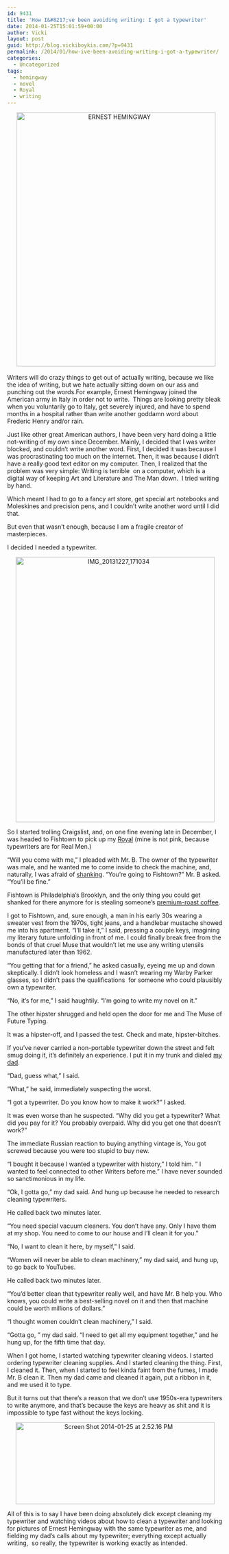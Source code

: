 ```yaml
---
id: 9431
title: 'How I&#8217;ve been avoiding writing: I got a typewriter'
date: 2014-01-25T15:01:59+00:00
author: Vicki
layout: post
guid: http://blog.vickiboykis.com/?p=9431
permalink: /2014/01/how-ive-been-avoiding-writing-i-got-a-typewriter/
categories:
  - Uncategorized
tags:
  - hemingway
  - novel
  - Royal
  - writing
---
```

<p style="text-align: center;">
   <a href="http://blog.vickiboykis.com/wp-content/uploads/2014/01/ernest-hemingway2.jpg"><img class="aligncenter  wp-image-9434" alt="ERNEST HEMINGWAY" src="http://blog.vickiboykis.com/wp-content/uploads/2014/01/ernest-hemingway2-580x740.jpg" width="464" height="592" /></a>
</p>

Writers will do crazy things to get out of actually writing, because we like the idea of writing, but we hate actually sitting down on our ass and punching out the words.For example, Ernest Hemingway joined the American army in Italy in order not to write.  Things are looking pretty bleak when you voluntarily go to Italy, get severely injured, and have to spend months in a hospital rather than write another goddamn word about Frederic Henry and/or rain.

Just like other great American authors, I have been very hard doing a little not-writing of my own since December. Mainly, I decided that I was writer blocked, and couldn&#8217;t write another word. First, I decided it was because I was procrastinating too much on the internet. Then, it was because I didn&#8217;t have a really good text editor on my computer. Then, I realized that the problem was very simple: Writing is terrible  on a computer, which is a digital way of keeping Art and Literature and The Man down.  I tried writing by hand.

Which meant I had to go to a fancy art store, get special art notebooks and Moleskines and precision pens, and I couldn&#8217;t write another word until I did that.

But even that wasn&#8217;t enough, because I am a fragile creator of masterpieces.

I decided I needed a typewriter.

<p style="text-align: center;">
  <a href="http://blog.vickiboykis.com/wp-content/uploads/2014/01/IMG_20131227_171034.jpg"><img class="aligncenter  wp-image-9435" alt="IMG_20131227_171034" src="http://blog.vickiboykis.com/wp-content/uploads/2014/01/IMG_20131227_171034-580x773.jpg" width="464" height="618" /></a>
</p>

So I started trolling Craigslist, and, on one fine evening late in December, I was headed to Fishtown to pick up my <a href="http://mytypewriter.com/royalquietdeluxeincolors-1.aspx" target="_blank">Royal</a> (mine is not pink, because typewriters are for Real Men.)

&#8220;Will you come with me,&#8221; I pleaded with Mr. B. The owner of the typewriter was male, and he wanted me to come inside to check the machine, and, naturally, I was afraid of <a href="http://blog.vickiboykis.com/2011/06/i-almost-died-for-a-250-discount-on-an-ikea-chair/" target="_blank">shanking</a>. &#8220;You&#8217;re going to Fishtown?&#8221; Mr. B asked. &#8220;You&#8217;ll be fine.&#8221;

Fishtown is Philadelphia&#8217;s Brooklyn, and the only thing you could get shanked for there anymore for is stealing someone&#8217;s <a href="http://blog.vickiboykis.com/2013/02/how-do-you-people-drink-coffee/" target="_blank">premium-roast coffee</a>.

I got to Fishtown, and, sure enough, a man in his early 30s wearing a sweater vest from the 1970s, tight jeans, and a handlebar mustache showed me into his apartment. &#8220;I&#8217;ll take it,&#8221; I said, pressing a couple keys, imagining my literary future unfolding in front of me. I could finally break free from the bonds of that cruel Muse that wouldn&#8217;t let me use any writing utensils manufactured later than 1962.

&#8220;You getting that for a friend,&#8221; he asked casually, eyeing me up and down skeptically. I didn&#8217;t look homeless and I wasn&#8217;t wearing my Warby Parker glasses, so I didn&#8217;t pass the qualifications  for someone who could plausibly own a typewriter.

&#8220;No, it&#8217;s for me,&#8221; I said haughtily. &#8220;I&#8217;m going to write my novel on it.&#8221;

The other hipster shrugged and held open the door for me and The Muse of Future Typing.

It was a hipster-off, and I passed the test. Check and mate, hipster-bitches.

If you&#8217;ve never carried a non-portable typewriter down the street and felt smug doing it, it&#8217;s definitely an experience. I put it in my trunk and dialed <a href="http://blog.vickiboykis.com/2010/09/comparative-dadvantage/" target="_blank">my dad</a>.

&#8220;Dad, guess what,&#8221; I said.

&#8220;What,&#8221; he said, immediately suspecting the worst.

&#8220;I got a typewriter. Do you know how to make it work?&#8221; I asked.

It was even worse than he suspected. &#8220;Why did you get a typewriter? What did you pay for it? You probably overpaid. Why did you get one that doesn&#8217;t work?&#8221;

The immediate Russian reaction to buying anything vintage is, You got screwed because you were too stupid to buy new.

&#8220;I bought it because I wanted a typewriter with history,&#8221; I told him. &#8221; I wanted to feel connected to other Writers before me.&#8221; I have never sounded so sanctimonious in my life.

&#8220;Ok, I gotta go,&#8221; my dad said. And hung up because he needed to research cleaning typewriters.

He called back two minutes later.

&#8220;You need special vacuum cleaners. You don&#8217;t have any. Only I have them at my shop. You need to come to our house and I&#8217;ll clean it for you.&#8221;

&#8220;No, I want to clean it here, by myself,&#8221; I said.

&#8220;Women will never be able to clean machinery,&#8221; my dad said, and hung up, to go back to YouTubes.

He called back two minutes later.

&#8220;You&#8217;d better clean that typewriter really well, and have Mr. B help you. Who knows, you could write a best-selling novel on it and then that machine could be worth millions of dollars.&#8221;

&#8220;I thought women couldn&#8217;t clean machinery,&#8221; I said.

&#8220;Gotta go, &#8221; my dad said. &#8220;I need to get all my equipment together,&#8221; and he hung up, for the fifth time that day.

When I got home, I started watching typewriter cleaning videos. I started ordering typewriter cleaning supplies. And I started cleaning the thing. First, I cleaned it. Then, when I started to feel kinda faint from the fumes, I made Mr. B clean it. Then my dad came and cleaned it again, put a ribbon in it, and we used it to type.

But it turns out that there&#8217;s a reason that we don&#8217;t use 1950s-era typewriters to write anymore, and that&#8217;s because the keys are heavy as shit and it is impossible to type fast without the keys locking.

<p style="text-align: center;">
  <a href="http://blog.vickiboykis.com/wp-content/uploads/2014/01/Screen-Shot-2014-01-25-at-2.52.16-PM.png"><img class="aligncenter  wp-image-9437" alt="Screen Shot 2014-01-25 at 2.52.16 PM" src="http://blog.vickiboykis.com/wp-content/uploads/2014/01/Screen-Shot-2014-01-25-at-2.52.16-PM-580x239.png" width="464" height="191" /></a>
</p>

All of this is to say I have been doing absolutely dick except cleaning my typewriter and watching videos about how to clean a typewriter and looking for pictures of Ernest Hemingway with the same typewriter as me, and fielding my dad&#8217;s calls about my typewriter; everything except actually writing,  so really, the typewriter is working exactly as intended.

&nbsp;
